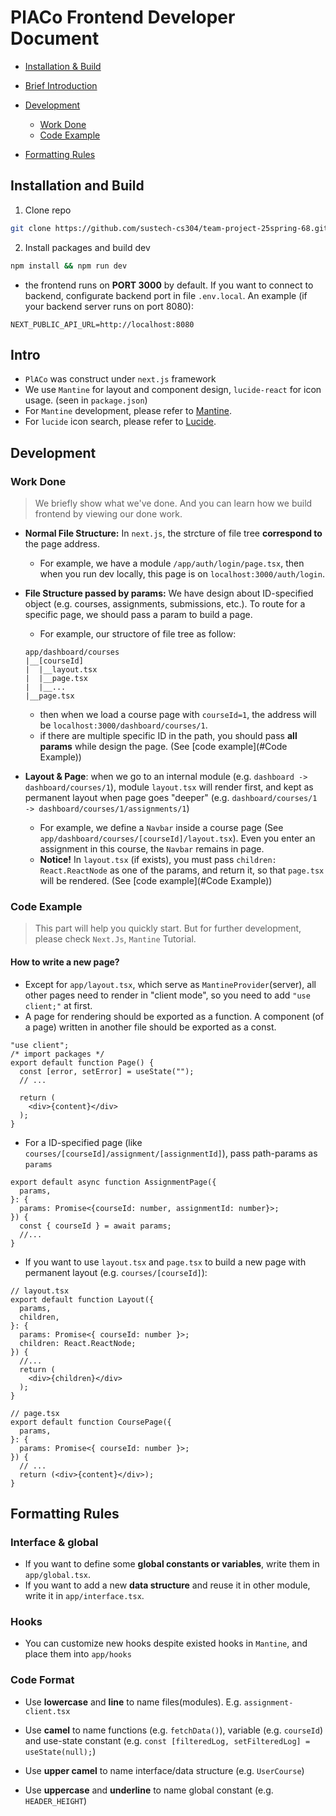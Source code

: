 # PlACo Frontend Developer Document

- [Installation & Build](#Installation-and-Build)

- [Brief Introduction](#Intro)
- [Development](#Development)
  - [Work Done](#Work-Done)
  - [Code Example](#Code-Example)
- [Formatting Rules](#Formatting-Rules)



## Installation and Build

1. Clone repo

```bash
git clone https://github.com/sustech-cs304/team-project-25spring-68.git -b frontend/main
```

2. Install packages and build dev

```bash
npm install && npm run dev
```

- the frontend runs on **PORT 3000** by default. If you want to connect to backend, configurate backend port in file `.env.local`. An example (if your backend server runs on port 8080):

```
NEXT_PUBLIC_API_URL=http://localhost:8080
```



## Intro

- `PlACo` was construct under `next.js` framework
- We use `Mantine` for layout and component design, `lucide-react` for icon usage. (seen in `package.json`)
- For `Mantine` development, please refer to [Mantine](https://mantine.dev/).
- For `lucide` icon search, please refer to [Lucide](https://lucide.dev/).



## Development

### Work Done

> We briefly show what we've done. And you can learn how we build frontend by viewing our done work.

- **Normal File Structure:** In `next.js`, the strcture of file tree **correspond to** the page address.

  - For example, we have a module `/app/auth/login/page.tsx`, then when you run dev locally, this page is on `localhost:3000/auth/login`.

- **File Structure passed by params:** We have design about ID-specified object (e.g. courses, assignments, submissions, etc.). To route for a specific page, we should pass a param to build a page.

  - For example, our structore of file tree as follow:

  ```
  app/dashboard/courses
  |__[courseId]
  |  |__layout.tsx
  |  |__page.tsx
  |  |__...
  |__page.tsx
  ```

  - then when we load a course page with `courseId=1`, the address will be `localhost:3000/dashboard/courses/1`.
  - if there are multiple specific ID in the path, you should pass **all params** while design the page. (See [code example](#Code Example))

- **Layout & Page**: when we go to an internal module (e.g. `dashboard -> dashboard/courses/1`), module `layout.tsx` will render first, and kept as permanent layout when page goes "deeper" (e.g. `dashboard/courses/1 -> dashboard/courses/1/assignments/1`)

  - For example, we define a `Navbar` inside a course page (See `app/dashboard/courses/[courseId]/layout.tsx`). Even you enter an assignment in this course, the `Navbar` remains in page.
  - **Notice!** In `layout.tsx` (if exists), you must pass `children: React.ReactNode` as one of the params, and return it, so that `page.tsx` will be rendered. (See [code example](#Code Example))

### Code Example

> This part will help you quickly start. But for further development, please check `Next.Js`, `Mantine` Tutorial.

#### How to write a new page?

- Except for `app/layout.tsx`, which serve as `MantineProvider`(server), all other pages need to render in "client mode", so you need to add `"use client;"` at first.
- A page for rendering should be exported as a function. A component (of a page) written in another file should be exported as a const.

```tsx
"use client";
/* import packages */
export default function Page() {
  const [error, setError] = useState("");
  // ...
  
  return (
  	<div>{content}</div>
  );
}
```

- For a ID-specified page (like `courses/[courseId]/assignment/[assignmentId]`), pass path-params as `params`

```tsx
export default async function AssignmentPage({
  params,
}: {
  params: Promise<{courseId: number, assignmentId: number}>;
}) {
  const { courseId } = await params;
  //...
}
```

- If you want to use `layout.tsx` and `page.tsx` to build a new page with permanent layout (e.g. `courses/[courseId]`):

```tsx
// layout.tsx
export default function Layout({
  params,
  children,
}: {
  params: Promise<{ courseId: number }>;
  children: React.ReactNode;
}) {
  //...
  return (
  	<div>{children}</div>
  );
}
```

```tsx
// page.tsx
export default function CoursePage({
  params,
}: {
  params: Promise<{ courseId: number }>;
}) {
  // ...
  return (<div>{content}</div>);
}
```



## Formatting Rules

### Interface & global

- If you want to define some **global constants or variables**, write them in `app/global.tsx`.
- If you want to add a new **data structure** and reuse it in other module, write it in `app/interface.tsx`.

### Hooks

- You can customize new hooks despite existed hooks in `Mantine`, and place them into `app/hooks`

### Code Format

- Use **lowercase** and **line** to name files(modules). E.g. `assignment-client.tsx`
- Use **camel** to name functions (e.g. `fetchData()`), variable (e.g. `courseId`) and use-state constant (e.g. `const [filteredLog, setFilteredLog] = useState(null);`)

- Use **upper camel** to name interface/data structure (e.g. `UserCourse`)
- Use **uppercase** and **underline** to name global constant (e.g. `HEADER_HEIGHT`)
